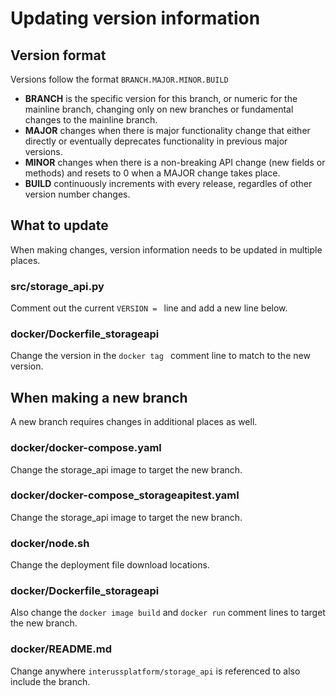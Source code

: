 # Updating version information

## Version format

Versions follow the format `BRANCH.MAJOR.MINOR.BUILD`

* **BRANCH** is the specific version for this branch, or numeric for the
mainline branch, changing only on new branches or fundamental changes to the
mainline branch.
* **MAJOR** changes when there is major functionality change that either
directly or eventually deprecates functionality in previous major versions.
* **MINOR** changes when there is a non-breaking API change (new fields or
methods) and resets to 0 when a MAJOR change takes place.
* **BUILD** continuously increments with every release, regardles of other
version number changes.

## What to update

When making changes, version information needs to be updated in multiple places.

### src/storage_api.py

Comment out the current `VERSION = ` line and add a new line below.

### docker/Dockerfile_storageapi

Change the version in the `docker tag ` comment line to match to the new version.

## When making a new branch

A new branch requires changes in additional places as well.

### docker/docker-compose.yaml

Change the storage_api image to target the new branch.

### docker/docker-compose_storageapitest.yaml

Change the storage_api image to target the new branch.

### docker/node.sh

Change the deployment file download locations.

### docker/Dockerfile_storageapi

Also change the `docker image build` and `docker run` comment lines to target
the new branch.

### docker/README.md

Change anywhere `interussplatform/storage_api` is referenced to also include the
branch.
